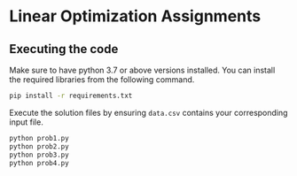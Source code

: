 # Linear Optimization Assignments

## Executing the code

Make sure to have python 3.7 or above versions installed. You can install the required libraries from the following command.

```bash
pip install -r requirements.txt
```

Execute the solution files by ensuring `data.csv` contains your corresponding input file.

```bash
python prob1.py
python prob2.py
python prob3.py
python prob4.py
```
